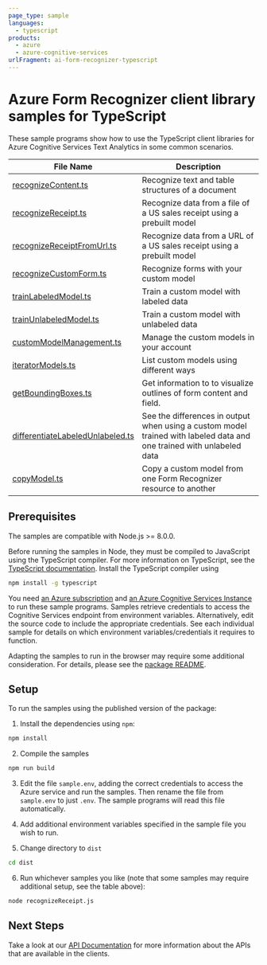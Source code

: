 ```yaml
---
page_type: sample
languages:
  - typescript
products:
  - azure
  - azure-cognitive-services
urlFragment: ai-form-recognizer-typescript
---
```


# Azure Form Recognizer client library samples for TypeScript

These sample programs show how to use the TypeScript client libraries for Azure Cognitive Services Text Analytics in some common scenarios.


|**File Name**|**Description**|
|----------------|-------------|
|[recognizeContent.ts][recognizeContent]|Recognize text and table structures of a document|
|[recognizeReceipt.ts][recognizeReceipt]|Recognize data from a file of a US sales receipt using a prebuilt model|
|[recognizeReceiptFromUrl.ts][recognizeReceiptFromUrl]|Recognize data from a URL of a US sales receipt using a prebuilt model|
|[recognizeCustomForm.ts][recognizeCustomForm]|Recognize forms with your custom model|
|[trainLabeledModel.ts][trainLabeledModel]|Train a custom model with labeled data|
|[trainUnlabeledModel.ts][trainUnlabeledModel]|Train a custom model with unlabeled data|
|[customModelManagement.ts][customModelManagement]|Manage the custom models in your account|
|[iteratorModels.ts][iteratorModels]|List custom models using different ways|
|[getBoundingBoxes.ts][getBoundingBoxes]|Get information to to visualize outlines of form content and field.|
|[differentiateLabeledUnlabeled.ts][differentiateLabeledUnlabeled]|See the differences in output when using a custom model trained with labeled data and one trained with unlabeled data|                 |
|[copyModel.ts][copyModel]|Copy a custom model from one Form Recognizer resource to another|

## Prerequisites

The samples are compatible with Node.js >= 8.0.0.

Before running the samples in Node, they must be compiled to JavaScript using the TypeScript compiler. For more information on TypeScript, see the [TypeScript documentation][typescript]. Install the TypeScript compiler using

```bash
npm install -g typescript
```

You need [an Azure subscription][freesub] and [an Azure Cognitive Services Instance][azcogsvc] to run these sample programs. Samples retrieve credentials to access the Cognitive Services endpoint from environment variables. Alternatively, edit the source code to include the appropriate credentials. See each individual sample for details on which environment variables/credentials it requires to function.

Adapting the samples to run in the browser may require some additional consideration. For details, please see the [package README][package].

## Setup

To run the samples using the published version of the package:

1. Install the dependencies using `npm`:

```bash
npm install
```

2. Compile the samples

```bash
npm run build
```

3. Edit the file `sample.env`, adding the correct credentials to access the Azure service and run the samples. Then rename the file from `sample.env` to just `.env`. The sample programs will read this file automatically.

4. Add additional environment variables specified in the sample file you wish to run.

5. Change directory to `dist`

```bash
cd dist
```

6. Run whichever samples you like (note that some samples may require additional setup, see the table above):

```bash
node recognizeReceipt.js
```

## Next Steps

Take a look at our [API Documentation][apiref] for more information about the APIs that are available in the clients.

[recognizeReceipt]: https://github.com/Azure/azure-sdk-for-js/tree/master/sdk/formrecognizer/ai-form-recognizer/samples/typescript/src/recognizeReceipt.ts
[recognizeReceiptFromUrl]: https://github.com/Azure/azure-sdk-for-js/tree/master/sdk/formrecognizer/ai-form-recognizer/samples/typescript/src/recognizeReceiptFromUrl.ts
[recognizeContent]: https://github.com/Azure/azure-sdk-for-js/tree/master/sdk/formrecognizer/ai-form-recognizer/samples/typescript/src/recognizeContent.ts
[recognizeCustomForm]: https://github.com/Azure/azure-sdk-for-js/tree/master/sdk/formrecognizer/ai-form-recognizer/samples/typescript/src/recognizeCustomForm.ts
[trainLabeledModel]: https://github.com/Azure/azure-sdk-for-js/tree/master/sdk/formrecognizer/ai-form-recognizer/samples/typescript/src/trainLabeledModel.ts
[trainUnlabeledModel]: https://github.com/Azure/azure-sdk-for-js/tree/master/sdk/formrecognizer/ai-form-recognizer/samples/typescript/src/trainUnlabeledModel.ts
[customModelManagement]: https://github.com/Azure/azure-sdk-for-js/tree/master/sdk/formrecognizer/ai-form-recognizer/samples/typescript/src/customModelManagement.ts
[iteratorModels]: https://github.com/Azure/azure-sdk-for-js/tree/master/sdk/formrecognizer/ai-form-recognizer/samples/typescript/src/iteratorModels.ts
[getBoundingBoxes]: https://github.com/Azure/azure-sdk-for-js/tree/master/sdk/formrecognizer/ai-form-recognizer/samples/typescript/src/getBoundingBoxes.ts
[differentiateLabeledUnlabeled]: https://github.com/Azure/azure-sdk-for-js/tree/master/sdk/formrecognizer/ai-form-recognizer/samples/typescript/src/differentiateLabeledUnlabeled.ts
[copyModel]: https://github.com/Azure/azure-sdk-for-js/tree/master/sdk/formrecognizer/ai-form-recognizer/samples/typescript/src/copyModel.ts
[apiref]: https://docs.microsoft.com/javascript/api/@azure/ai-text-analytics
[azcogsvc]: https://docs.microsoft.com/azure/cognitive-services/cognitive-services-apis-create-account
[freesub]: https://azure.microsoft.com/free/
[package]: https://github.com/Azure/azure-sdk-for-js/tree/master/sdk/textanalytics/ai-text-analytics/README.md
[typescript]: https://www.typescriptlang.org/docs/home.html
